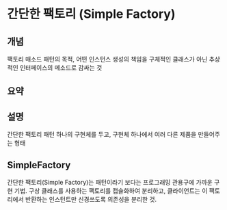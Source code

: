 # 간단한 팩토리 (Simple Factory)

## 개념

팩토리 매소드 패턴의 목적, 어떤 인스턴스 생성의 책임을 구체적인 클래스가 아닌 추상적인 인터페이스의 메소드로 감싸는 것

## 요약

## 설명

간단한 팩토리 패턴
하나의 구현체를 두고, 구현체 하나에서 여러 다른 제품을 만들어주는 형태

## SimpleFactory

간단한 팩토리(Simple Factory)는 패턴이라기 보다는 프로그래밍 관용구에 가까운 구현 기법.
구상 클래스를 사용하는 팩토리를 캡슐화하여 분리하고, 클라이언트는 이 팩토리에서 반환하는 인스턴트만 신경쓰도록 의존성을 분리한 것.
